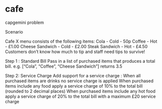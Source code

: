# cafe
capgemini problem

Scenario

Cafe X menu consists of the following items:
 Cola - Cold - 50p
 Coffee - Hot - £1.00
 Cheese Sandwich - Cold - £2.00
 Steak Sandwich - Hot - £4.50
Customers don’t know how much to tip and staff need tips to survive!


Step 1 : Standard Bill
Pass in a list of purchased items that produces a total bill.
e.g. [“Cola”, “Coffee”, “Cheese Sandwich”] returns 3.5


Step 2: Service Charge
Add support for a service charge :
 When all purchased items are drinks no service charge is applied
 When purchased items include any food apply a service charge of 10% to the total bill
(rounded to 2 decimal places)
 When purchased items include any hot food apply a service charge of 20% to the total bill
with a maximum £20 service charge

